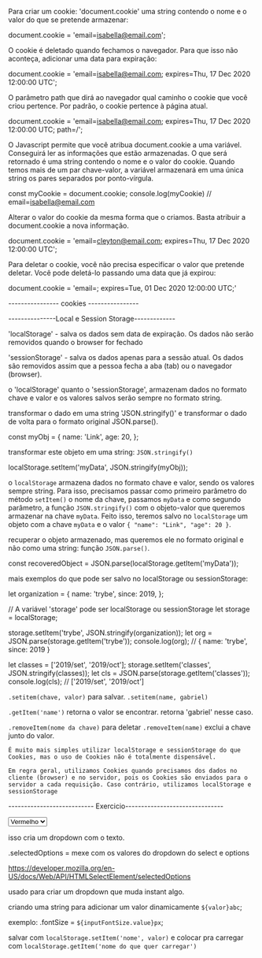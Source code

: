 Para criar um cookie: 'document.cookie' uma string contendo o nome e o valor do que se pretende armazenar:


document.cookie = 'email=isabella@email.com';


O cookie é deletado quando fechamos o navegador. Para que isso não aconteça, adicionar uma data para expiração:


document.cookie = 'email=isabella@email.com; expires=Thu, 17 Dec 2020 12:00:00 UTC';


O parâmetro path que dirá ao navegador qual caminho o cookie que você criou pertence. Por padrão, o cookie pertence à página atual.


document.cookie = 'email=isabella@email.com; expires=Thu, 17 Dec 2020 12:00:00 UTC; path=/';


O Javascript permite que você atribua document.cookie a uma variável. Conseguirá ler as informações que estão armazenadas. O que será retornado é uma string contendo o nome e o valor do cookie. Quando temos mais de um par chave-valor, a variável armazenará em uma única string os pares separados por ponto-vírgula.


const myCookie = document.cookie;
console.log(myCookie) // email=isabella@email.com


Alterar o valor do cookie da mesma forma que o criamos. Basta atribuir a document.cookie a nova informação.


document.cookie = 'email=cleyton@email.com; expires=Thu, 17 Dec 2020 12:00:00 UTC';


Para deletar o cookie, você não precisa especificar o valor que pretende deletar. Você pode deletá-lo passando uma data que já expirou:


document.cookie = 'email=; expires=Tue, 01 Dec 2020 12:00:00 UTC;'


---------------- cookies ----------------

---------------Local e Session Storage-------------

'localStorage' - salva os dados sem data de expiração. Os dados não serão removidos quando o browser for fechado

'sessionStorage' - salva os dados apenas para a sessão atual. Os dados são removidos assim que a pessoa fecha a aba (tab) ou o navegador (browser).

o 'localStorage' quanto o 'sessionStorage', armazenam dados no formato chave e valor e os valores salvos serão sempre no formato string.

transformar o dado em uma string 'JSON.stringify()' e transformar o dado de volta para o formato original JSON.parse().


const myObj = {
  name: 'Link',
  age: 20,
};

transformar este objeto em uma string: `JSON.stringify()`

localStorage.setItem('myData', JSON.stringify(myObj));

o `localStorage` armazena dados no formato chave e valor, sendo os valores sempre string. Para isso, precisamos passar como primeiro parâmetro do método `setItem()` o nome da chave, passamos `myData` e como segundo parâmetro, a função `JSON.stringify()` com o objeto-valor que queremos armazenar na chave `myData`. Feito isso, teremos salvo no `localStorage` um objeto com a chave `myData` e o valor `{ "name": "Link", "age": 20 }`.

recuperar o objeto armazenado, mas queremos ele no formato original e não como uma string: função `JSON.parse()`.

const recoveredObject = JSON.parse(localStorage.getItem('myData'));


mais exemplos do que pode ser salvo no localStorage ou sessionStorage:

let organization = {
  name: 'trybe',
  since: 2019,
};

// A variável 'storage' pode ser localStorage ou sessionStorage
let storage = localStorage;

storage.setItem('trybe', JSON.stringify(organization));
let org = JSON.parse(storage.getItem('trybe'));
console.log(org); // { name: 'trybe', since: 2019 }

let classes = ['2019/set', '2019/oct'];
storage.setItem('classes', JSON.stringify(classes));
let cls = JSON.parse(storage.getItem('classes'));
console.log(cls); // ['2019/set', '2019/oct']

`.setitem(chave, valor)` para salvar.
`.setitem(name, gabriel)`

`.getItem('name')` retorna o valor se encontrar.
retorna 'gabriel' nesse caso.

`.removeItem(nome da chave)` para deletar
`.removeItem(name)` exclui a chave junto do valor.




`É muito mais simples utilizar localStorage e sessionStorage do que Cookies, mas o uso de Cookies não é totalmente dispensável.`

`Em regra geral, utilizamos Cookies quando precisamos dos dados no cliente (browser) e no servidor, pois os Cookies são enviados para o servidor a cada requisição. Caso contrário, utilizamos localStorage e sessionStorage`





--------------------------- Exercicio-------------------------------


<select>
  <option value='red'>Vermelho</option>
</select>

isso cria um dropdown com o texto.

.selectedOptions = mexe com os valores do dropdown do select e options

https://developer.mozilla.org/en-US/docs/Web/API/HTMLSelectElement/selectedOptions

usado para criar um dropdown que muda instant algo.

criando uma string para adicionar um valor dinamicamente 
`${valor}abc`;

exemplo: .fontSize = `${inputFontSize.value}px`;

salvar com `localStorage.setItem('nome', valor)` 
e colocar pra carregar com `localStorage.getItem('nome do que quer carregar')`